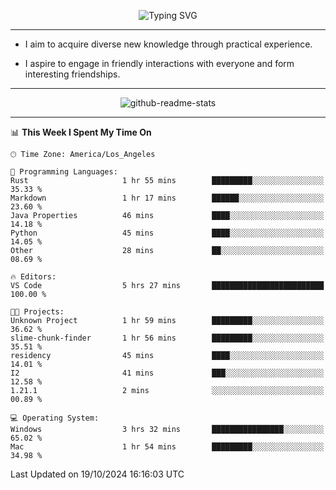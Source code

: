 <p align="center">
  <img src="https://readme-typing-svg.demolab.com?font=Fira+Code&weight=500&size=32&duration=2500&pause=1600&center=true&vCenter=true&random=false&width=1024&height=64&lines=Hi+there+%F0%9F%91%8B;I'm+delighted+you+could+make+it+here+%F0%9F%8E%89;I'm+Harry%2C+a+college+student+still+finding+my+way" alt="Typing SVG" />
</p>


---


- I aim to acquire diverse new knowledge through practical experience.

- I aspire to engage in friendly interactions with everyone and form interesting friendships.


---


<p align="center">
  <img src="https://github-readme-stats.vercel.app/api?username=Harry-Jing&show_icons=true" alt="github-readme-stats"/>
</p>


---

<!--START_SECTION:waka-->
📊 **This Week I Spent My Time On** 

```text
🕑︎ Time Zone: America/Los_Angeles

💬 Programming Languages: 
Rust                     1 hr 55 mins        █████████░░░░░░░░░░░░░░░░   35.33 % 
Markdown                 1 hr 17 mins        ██████░░░░░░░░░░░░░░░░░░░   23.60 % 
Java Properties          46 mins             ████░░░░░░░░░░░░░░░░░░░░░   14.18 % 
Python                   45 mins             ████░░░░░░░░░░░░░░░░░░░░░   14.05 % 
Other                    28 mins             ██░░░░░░░░░░░░░░░░░░░░░░░   08.69 % 

🔥 Editors: 
VS Code                  5 hrs 27 mins       █████████████████████████   100.00 % 

🐱‍💻 Projects: 
Unknown Project          1 hr 59 mins        █████████░░░░░░░░░░░░░░░░   36.62 % 
slime-chunk-finder       1 hr 56 mins        █████████░░░░░░░░░░░░░░░░   35.51 % 
residency                45 mins             ████░░░░░░░░░░░░░░░░░░░░░   14.01 % 
I2                       41 mins             ███░░░░░░░░░░░░░░░░░░░░░░   12.58 % 
1.21.1                   2 mins              ░░░░░░░░░░░░░░░░░░░░░░░░░   00.89 % 

💻 Operating System: 
Windows                  3 hrs 32 mins       ████████████████░░░░░░░░░   65.02 % 
Mac                      1 hr 54 mins        █████████░░░░░░░░░░░░░░░░   34.98 % 
```


 Last Updated on 19/10/2024 16:16:03 UTC
<!--END_SECTION:waka-->
